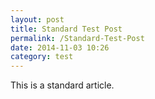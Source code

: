 ```yaml
---
layout: post
title: Standard Test Post
permalink: /Standard-Test-Post
date: 2014-11-03 10:26
category: test
---
```


This is a standard article.

